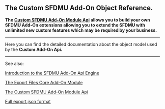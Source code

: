 ## The Custom SFDMU Add-On Object Reference.



**The [Custom SFDMU Add-On Module Api](/full-documentation/add-on-api/custom-sfdmu-add-on-api) allows you to build your own SFDMU Add-On extensions allowing you to extend the SFDMU with unlimited new custom features which may be required by your business.**

---



Here you can find the detailed documentation about the object model used by the **Custom Add-On Api.**





---

See also:

[Introduction to the SFDMU Add-On Api Engine](/full-documentation/add-on-api/introduction-to-the-sfdmu-add-on-api-engine)

[The Export Files Core Add-On Module](/full-documentation/add-on-api/export-file-core-add-on-module)

[The Custom SFDMU Add-On Module Api](/full-documentation/add-on-api/custom-sfdmu-add-on-api)

[Full export.json format](/full-documentation/configuration-and-running/full-exportjson-format)

